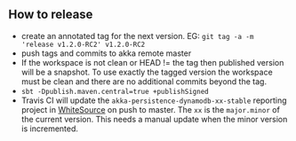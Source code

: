 How to release
--------------

- create an annotated tag for the next version. EG: `git tag -a -m 'release v1.2.0-RC2' v1.2.0-RC2`
- push tags and commits to akka remote master
- If the workspace is not clean or HEAD != the tag then published version will be a snapshot. To use
  exactly the tagged version the workspace must be clean and there are no additional commits beyond
  the tag.
- `sbt -Dpublish.maven.central=true +publishSigned`
- Travis CI will update the `akka-persistence-dynamodb-xx-stable` reporting project in
  [WhiteSource](http://saas.whitesourcesoftware.com/) on push to master.
  The `xx` is the `major.minor` of the current version. This needs a manual update when
  the minor version is incremented.

